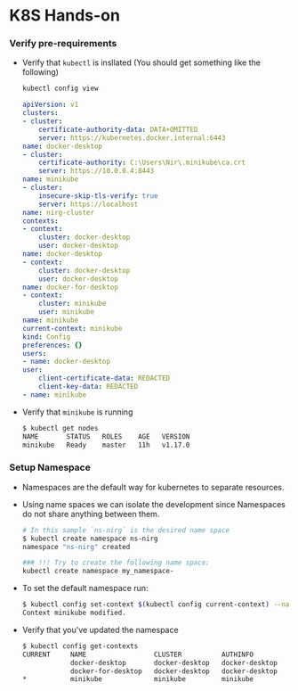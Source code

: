 # K8S Hands-on

### Verify pre-requirements 

- Verify that `kubectl` is insllated (You should get something like the following)
    ```sh
    kubectl config view
    ```
    ```yaml
    apiVersion: v1
    clusters:
    - cluster:
        certificate-authority-data: DATA+OMITTED
        server: https://kubernetes.docker.internal:6443
    name: docker-desktop
    - cluster:
        certificate-authority: C:\Users\Nir\.minikube\ca.crt
        server: https://10.0.0.4:8443
    name: minikube
    - cluster:
        insecure-skip-tls-verify: true
        server: https://localhost
    name: nirg-cluster
    contexts:
    - context:
        cluster: docker-desktop
        user: docker-desktop
    name: docker-desktop
    - context:
        cluster: docker-desktop
        user: docker-desktop
    name: docker-for-desktop
    - context:
        cluster: minikube
        user: minikube
    name: minikube
    current-context: minikube
    kind: Config
    preferences: {}
    users:
    - name: docker-desktop
    user:
        client-certificate-data: REDACTED
        client-key-data: REDACTED
    - name: minikube
    ```

- Verify that `minikube` is running
    ```sh
    $ kubectl get nodes
    NAME       STATUS   ROLES    AGE   VERSION
    minikube   Ready    master   11h   v1.17.0
    ```

### Setup Namespace    
- Namespaces are the default way for kubernetes to separate resources. 
- Using name spaces we can isolate the development since Namespaces do not share anything between them.
    ```sh
    # In this sample `ns-nirg` is the desired name space 
    $ kubectl create namespace ns-nirg 
    namespace "ns-nirg" created
    ```
    
    ```sh
    ### !!! Try to create the following name space:
    kubectl create namespace my_namespace-
    ```
- To set the default namespace run:

    ```sh
    $ kubectl config set-context $(kubectl config current-context) --namespace=ns-nirg
    Context minikube modified.
    ```

- Verify that you've updated the namespace

    ```sh
    $ kubectl config get-contexts
    CURRENT     NAME                 CLUSTER          AUTHINFO         NAMESPACE
                docker-desktop       docker-desktop   docker-desktop
                docker-for-desktop   docker-desktop   docker-desktop
    *           minikube             minikube         minikube         ns-nirg
    ```

